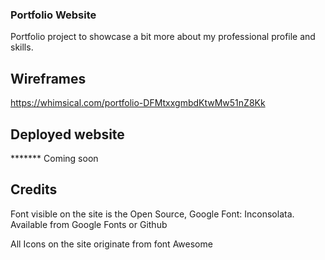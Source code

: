 ### Portfolio Website
Portfolio project to showcase a bit more about my professional profile and skills.

Wireframes
---
https://whimsical.com/portfolio-DFMtxxgmbdKtwMw51nZ8Kk


Deployed website
---
******* Coming soon


Credits
---
Font visible on the site is the Open Source, Google Font: Inconsolata.
Available from Google Fonts or Github

All Icons on the site originate from font Awesome

